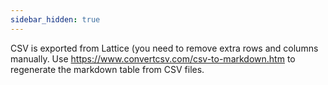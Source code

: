 ```yaml
---
sidebar_hidden: true
---
```

CSV is exported from Lattice (you need to remove extra rows and columns manually.
Use https://www.convertcsv.com/csv-to-markdown.htm to regenerate the markdown table from CSV files.